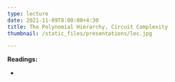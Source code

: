 ```yaml
---
type: lecture
date: 2021-11-09T8:00:00+4:30
title: The Polynomial Hierarchy, Circuit Complexity	
thumbnail: /static_files/presentations/lec.jpg

---
```

**Readings:**
- [//]: # "[Lecture Notes 1, Sections 2.6-3.2](http://cs.gmu.edu/~evgenios/teaching/cs600/automata.pdf)"
